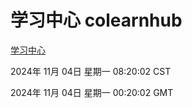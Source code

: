 # 学习中心 colearnhub
[学习中心](http://219.139.197.74:56308/colearnhub/)

2024年 11月 04日 星期一 08:20:02 CST

2024年 11月 04日 星期一 00:20:02 GMT
